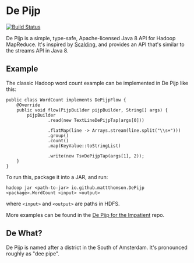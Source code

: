 # De Pijp

[![Build Status](https://travis-ci.org/matt-thomson/de-pijp.svg?branch=develop)](https://travis-ci.org/matt-thomson/de-pijp)

De Pijp is a simple, type-safe, Apache-licensed Java 8 API for Hadoop MapReduce.  It's inspired by [Scalding](https://github.com/twitter/scalding), and provides an API that's similar to the streams API in Java 8.

## Example

The classic Hadoop word count example can be implemented in De Pijp like this:

```
public class WordCount implements DePijpFlow {
    @Override
    public void flow(PijpBuilder pijpBuilder, String[] args) {
        pijpBuilder
                .read(new TextLineDePijpTap(args[0]))

                .flatMap(line -> Arrays.stream(line.split("\\s+")))
                .group()
                .count()
                .map(KeyValue::toStringList)

                .write(new TsvDePijpTap(args[1], 2));
    }
}
```

To run this, package it into a JAR, and run:

```
hadoop jar <path-to-jar> io.github.mattthomson.DePijp <package>.WordCount <input> <output>
```

where `<input>` and `<output>` are paths in HDFS.

More examples can be found in the [De Pijp for the Impatient](https://github.com/matt-thomson/de-pijp-impatient) repo.

## De What?

De Pijp is named after a district in the South of Amsterdam.  It's pronounced roughly as "dee pipe".
